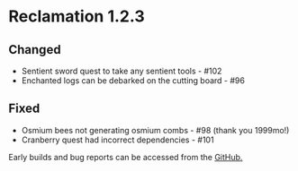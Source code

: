 # Reclamation 1.2.3

## Changed
* Sentient sword quest to take any sentient tools - #102
* Enchanted logs can be debarked on the cutting board - #96


## Fixed
* Osmium bees not generating osmium combs - #98 (thank you 1999mo!)
* Cranberry quest had incorrect dependencies - #101


Early builds and bug reports can be accessed from the [GitHub.](https://github.com/ACCBDD/reclamation-dev)